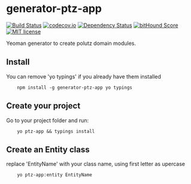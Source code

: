 # generator-ptz-app

[![Build Status](https://travis-ci.org/polutz/generator-ptz-app.svg)](https://travis-ci.org/polutz/generator-ptz-app)
[![codecov.io](http://codecov.io/github/polutz/generator-ptz-app/coverage.svg)](http://codecov.io/github/polutz/generator-ptz-app)
[![Dependency Status](https://gemnasium.com/polutz/generator-ptz-app.svg)](https://gemnasium.com/polutz/generator-ptz-app)
[![bitHound Score](https://www.bithound.io/github/gotwarlost/istanbul/badges/score.svg)](https://www.bithound.io/github/polutz/generator-ptz-app)
[![MIT license](http://img.shields.io/badge/license-MIT-brightgreen.svg)](http://opensource.org/licenses/MIT)

Yeoman generator to create polutz domain modules.

## Install
You can remove 'yo typings' if you already have them installed
```
    npm install -g generator-ptz-app yo typings
```

## Create your project
Go to your project folder and run:
```    
    yo ptz-app && typings install
```

## Create an Entity class
replace 'EntityName' with your class name, using first letter as upercase
```    
    yo ptz-app:entity EntityName
```
